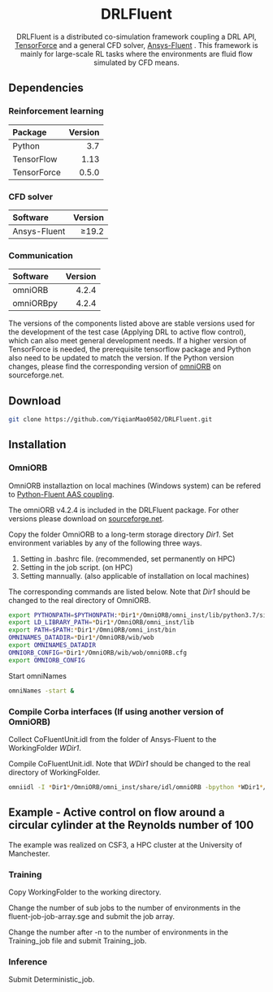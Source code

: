 <div align="center">
<!-- Title: -->
  <h1>DRLFluent</h1>

DRLFluent is a distributed co-simulation framework coupling a DRL API, <a href="https://github.com/tensorforce/tensorforce">TensorForce</a> and a general CFD solver, <a href="https://www.ansys.com/products/fluids/ansys-fluent">Ansys-Fluent</a> . This framework is mainly for large-scale RL tasks where the environments are fluid flow simulated by CFD means.
</div>

## Dependencies
### Reinforcement learning
|      Package     |     Version   |
|:-----------------|--------------:|
| Python           |      3.7      |
| TensorFlow       |      1.13     |
| TensorForce      |      0.5.0    |

### CFD solver
|      Software    |     Version   |
|:-----------------|--------------:|
| Ansys-Fluent     |     ≥19.2     |

### Communication
|      Software    |     Version   |
|:-----------------|--------------:|
| omniORB          |     4.2.4     |
| omniORBpy        |     4.2.4     |

The versions of the components listed above are stable versions used for the development of the test case (Applying DRL to active flow control), which can also meet general development needs. If a higher version of TensorForce is needed, the prerequisite tensorflow package and Python also need to be updated to match the version. If the Python version changes, please find the corresponding version of <a href="https://sourceforge.net/projects/omniorb/files/">omniORB</a> on sourceforge.net.

## Download

```bash
git clone https://github.com/YiqianMao0502/DRLFluent.git
```

## Installation

### OmniORB

OmniORB installaztion on local machines (Windows system) can be refered to <a href="https://www.youtube.com/watch?v=v4eZPioTOYs">Python-Fluent AAS coupling</a>. 

The omniORB v4.2.4 is included in the DRLFluent package. For other versions please download on <a href="https://sourceforge.net/projects/omniorb/files/">sourceforge.net</a>.

Copy the folder OmniORB to a long-term storage directory *Dir1*. Set environment variables by any of the following three ways.

1. Setting in .bashrc file. (recommended, set permanently on HPC)
2. Setting in the job script. (on HPC)
3. Setting mannually. (also applicable of installation on local machines)

The corresponding commands are listed below. Note that *Dir1* should be changed to the real directory of OmniORB.

```bash
export PYTHONPATH=$PYTHONPATH:*Dir1*/OmniORB/omni_inst/lib/python3.7/site-packages
export LD_LIBRARY_PATH=*Dir1*/OmniORB/omni_inst/lib
export PATH=$PATH:*Dir1*/OmniORB/omni_inst/bin
OMNINAMES_DATADIR=*Dir1*/OmniORB/wib/wob
export OMNINAMES_DATADIR
OMNIORB_CONFIG=*Dir1*/OmniORB/wib/wob/omniORB.cfg
export OMNIORB_CONFIG
```

Start omniNames

```bash
omniNames -start &
```

### Compile Corba interfaces (If using another version of OmniORB)

Collect CoFluentUnit.idl from the folder of Ansys-Fluent to the WorkingFolder *WDir1*. 

Compile CoFluentUnit.idl. Note that *WDir1* should be changed to the real directory of WorkingFolder.

```bash
omniidl -I *Dir1*/OmniORB/omni_inst/share/idl/omniORB -bpython *WDir1*/WorkingFolder/CoFluentUnit.idl
```

## Example - Active control on flow around a circular cylinder at the Reynolds number of 100 

The example was realized on CSF3, a HPC cluster at the University of Manchester.

### Training

Copy WorkingFolder to the working directory. 

Change the number of sub jobs to the number of environments in the fluent-job-job-array.sge and submit the job array.

Change the number after -n to the number of environments in the Training_job file and submit Training_job.

### Inference
Submit Deterministic_job.
